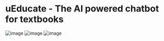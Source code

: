 # uEducate - The AI powered chatbot for textbooks
![image](https://github.com/abhishekgit03/hackhustle/assets/92089364/8316ccb6-54ce-4385-8b0f-617602509c76)
![image](https://github.com/abhishekgit03/hackhustle/assets/92089364/7d62882b-d72b-468a-b4c3-7365a4eaad17)
![image](https://github.com/abhishekgit03/hackhustle/assets/92089364/6f49e448-1db7-4de1-9293-1b3c1f3e2e55)


